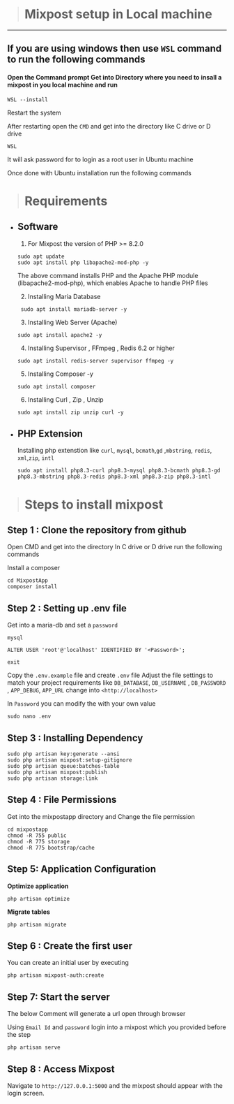 ># Mixpost setup in Local machine

---

## If you are using windows then use `WSL` command to run the following commands  

#### Open the Command prompt Get into Directory where you need to insall a mixpost in you local machine and run

```
WSL --install 
```

Restart the system

After restarting open the `CMD` and get into the directory like C drive or D drive  

```
WSL
```

It will ask password for to login as a root user in Ubuntu machine

Once done with Ubuntu installation run the following commands

># **Requirements**
>
- ## **Software**

  1. For Mixpost the version of PHP >= 8.2.0

   ```
   sudo apt update
   sudo apt install php libapache2-mod-php -y
  ```

    The above  command installs PHP and the Apache PHP module (libapache2-mod-php), which enables Apache to handle PHP files

  2. Installing  Maria Database

   ```
    sudo apt install mariadb-server -y
   ```

  3. Installing Web Server (Apache)

   ```
   sudo apt install apache2 -y
   ```

  4. Installing Supervisor , FFmpeg , Redis 6.2 or higher

   ```
   sudo apt install redis-server supervisor ffmpeg -y
   ```

  5. Installing Composer -y

   ```
   sudo apt install composer
   ```

  6. Installing  Curl , Zip ,  Unzip 

  ```
  sudo apt install zip unzip curl -y
  ```

- ## **PHP Extension**

   Installing php extenstion like `curl`, `mysql`,   `bcmath`,`gd` ,`mbstring`, `redis`, `xml`,`zip`, `intl`

    ```
    sudo apt install php8.3-curl php8.3-mysql php8.3-bcmath php8.3-gd php8.3-mbstring php8.3-redis php8.3-xml php8.3-zip php8.3-intl

    ```

> # Steps to install mixpost

## Step 1 : **Clone the repository from github**

Open CMD and get into the directory In C drive or D drive run the following commands

Install a composer 

   ```
   cd MixpostApp
   composer install
   ```
## Step 2 : **Setting up .env file**
Get into a maria-db and set a  `password`

  ```
  mysql 

  ALTER USER 'root'@'localhost' IDENTIFIED BY '<Password>';

  exit
  ```
Copy the `.env.example` file and create `.env` file Adjust the  file settings to match your project requirements like `DB_DATABASE`, `DB_USERNAME` , `DB_PASSWORD` , `APP_DEBUG`, `APP_URL` change into `<http://localhost>`

In `Password`  you can modify the with your own value
  ```
  sudo nano .env 
  ```

## Step 3 : **Installing Dependency**

  ```
  sudo php artisan key:generate --ansi
  sudo php artisan mixpost:setup-gitignore
  sudo php artisan queue:batches-table
  sudo php artisan mixpost:publish
  sudo php artisan storage:link
  ```
## Step 4 : **File Permissions**

Get into the mixpostapp directory and Change the file permission

  ```
  cd mixpostapp
  chmod -R 755 public
  chmod -R 775 storage
  chmod -R 775 bootstrap/cache
  ```

## Step 5:  **Application Configuration**

**Optimize application**

  ```
  php artisan optimize
  ```

**Migrate tables**

  ```
  php artisan migrate
  ```

## Step 6 : **Create the first user**

You can create an initial user by executing

  ```
  php artisan mixpost-auth:create
  ```

## Step 7: **Start the server**

 The below Comment  will generate a url open through browser

  Using `Email Id` and `password` login into a mixpost which you provided before the step

  ```
  php artisan serve
  ```
## Step 8 : **Access Mixpost**

Navigate to `http://127.0.0.1:5000`  and the mixpost should appear with the login screen.

